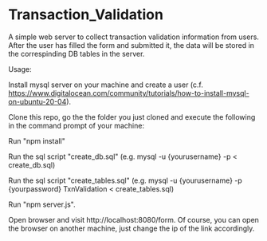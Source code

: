 # Transaction_Validation
A simple web server to collect transaction validation information from users. After the user has filled the form and submitted it, the data will be stored in the correspinding DB tables in the server.

Usage:

Install mysql server on your machine and create a user (c.f. https://www.digitalocean.com/community/tutorials/how-to-install-mysql-on-ubuntu-20-04).

Clone this repo, go the the folder you just cloned and execute the following in the command prompt of your machine:

Run "npm install"

Run the sql script "create_db.sql" (e.g. mysql -u {yourusername} -p < create_db.sql)

Run the sql script "create_tables.sql" (e.g. mysql -u {yourusername} -p {yourpassword} TxnValidation < create_tables.sql)

Run "npm server.js". 

Open browser and visit http://localhost:8080/form. Of course, you can open the browser on another machine, just change the ip of the link accordingly.
